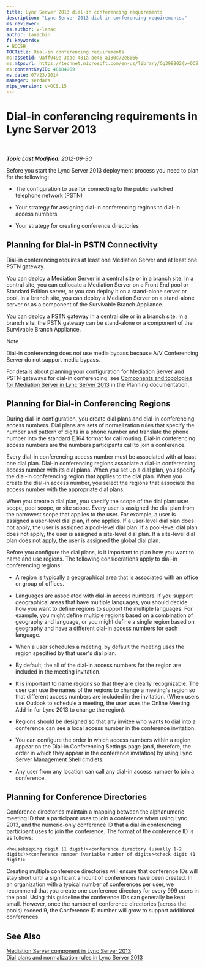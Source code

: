 ```yaml
---
title: Lync Server 2013 dial-in conferencing requirements
description: "Lync Server 2013 dial-in conferencing requirements."
ms.reviewer: 
ms.author: v-lanac
author: lanachin
f1.keywords:
- NOCSH
TOCTitle: Dial-in conferencing requirements
ms:assetid: 9aff949e-3dac-481a-be46-a180c72e8066
ms:mtpsurl: https://technet.microsoft.com/en-us/library/Gg398802(v=OCS.15)
ms:contentKeyID: 48184969
ms.date: 07/23/2014
manager: serdars
mtps_version: v=OCS.15
---
```


# Dial-in conferencing requirements in Lync Server 2013

<div data-xmlns="http://www.w3.org/1999/xhtml">

<div class="topic" data-xmlns="http://www.w3.org/1999/xhtml" data-msxsl="urn:schemas-microsoft-com:xslt" data-cs="https://msdn.microsoft.com/">

<div data-asp="https://msdn2.microsoft.com/asp">



</div>

<div id="mainSection">

<div id="mainBody">

<span> </span>

_**Topic Last Modified:** 2012-09-30_

Before you start the Lync Server 2013 deployment process you need to plan for the following:

  - The configuration to use for connecting to the public switched telephone network (PSTN)

  - Your strategy for assigning dial-in conferencing regions to dial-in access numbers

  - Your strategy for creating conference directories

<div>

## Planning for Dial-in PSTN Connectivity

Dial-in conferencing requires at least one Mediation Server and at least one PSTN gateway.

You can deploy a Mediation Server in a central site or in a branch site. In a central site, you can collocate a Mediation Server on a Front End pool or Standard Edition server, or you can deploy it on a stand-alone server or pool. In a branch site, you can deploy a Mediation Server on a stand-alone server or as a component of the Survivable Branch Appliance.

You can deploy a PSTN gateway in a central site or in a branch site. In a branch site, the PSTN gateway can be stand-alone or a component of the Survivable Branch Appliance.

<div>


> [!NOTE]  
> Dial-in conferencing does not use media bypass because A/V Conferencing Server do not support media bypass.



</div>

For details about planning your configuration for Mediation Server and PSTN gateways for dial-in conferencing, see [Components and topologies for Mediation Server in Lync Server 2013](lync-server-2013-components-and-topologies-for-mediation-server.md) in the Planning documentation.

</div>

<span id="bkmk_PlanningforDialinConferencingRegions"></span>

<div>

## Planning for Dial-in Conferencing Regions

During dial-in configuration, you create dial plans and dial-in conferencing access numbers. Dial plans are sets of normalization rules that specify the number and pattern of digits in a phone number and translate the phone number into the standard E.164 format for call routing. Dial-in conferencing access numbers are the numbers participants call to join a conference.

Every dial-in conferencing access number must be associated with at least one dial plan. Dial-in conferencing regions associate a dial-in conferencing access number with its dial plans. When you set up a dial plan, you specify the dial-in conferencing region that applies to the dial plan. When you create the dial-in access number, you select the regions that associate the access number with the appropriate dial plans.

When you create a dial plan, you specify the scope of the dial plan: user scope, pool scope, or site scope. Every user is assigned the dial plan from the narrowest scope that applies to the user. For example, a user is assigned a user-level dial plan, if one applies. If a user-level dial plan does not apply, the user is assigned a pool-level dial plan. If a pool-level dial plan does not apply, the user is assigned a site-level dial plan. If a site-level dial plan does not apply, the user is assigned the global dial plan.

Before you configure the dial plans, is it important to plan how you want to name and use regions. The following considerations apply to dial-in conferencing regions:

  - A region is typically a geographical area that is associated with an office or group of offices.

  - Languages are associated with dial-in access numbers. If you support geographical areas that have multiple languages, you should decide how you want to define regions to support the multiple languages. For example, you might define multiple regions based on a combination of geography and language, or you might define a single region based on geography and have a different dial-in access numbers for each language.

  - When a user schedules a meeting, by default the meeting uses the region specified by that user's dial plan.

  - By default, the all of the dial-in access numbers for the region are included in the meeting invitation.

  - It is important to name regions so that they are clearly recognizable. The user can use the names of the regions to change a meeting's region so that different access numbers are included in the invitation. (When users use Outlook to schedule a meeting, the user uses the Online Meeting Add-in for Lync 2013 to change the region).

  - Regions should be designed so that any invitee who wants to dial into a conference can see a local access number in the conference invitation.

  - You can configure the order in which access numbers within a region appear on the Dial-in Conferencing Settings page (and, therefore, the order in which they appear in the conference invitation) by using Lync Server Management Shell cmdlets.

  - Any user from any location can call any dial-in access number to join a conference.

</div>

<div>

## Planning for Conference Directories

Conference directories maintain a mapping between the alphanumeric meeting ID that a participant uses to join a conference when using Lync 2013, and the numeric-only conference ID that a dial-in conferencing participant uses to join the conference. The format of the conference ID is as follows:

    <housekeeping digit (1 digit)><conference directory (usually 1-2 digits)><conference number (variable number of digits><check digit (1 digit)>

Creating multiple conference directories will ensure that conference IDs will stay short until a significant amount of conferences have been created. In an organization with a typical number of conferences per user, we recommend that you create one conference directory for every 999 users in the pool. Using this guideline the conference IDs can generally be kept small. However, once the number of conference directories (across the pools) exceed 9, the Conference ID number will grow to support additional conferences.

</div>

<div>

## See Also


[Mediation Server component in Lync Server 2013](lync-server-2013-mediation-server-component.md)  
[Dial plans and normalization rules in Lync Server 2013](lync-server-2013-dial-plans-and-normalization-rules.md)  
  

</div>

</div>

<span> </span>

</div>

</div>

</div>

